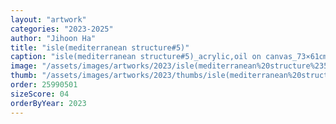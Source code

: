 ```yaml
---
layout: "artwork"
categories: "2023-2025"
author: "Jihoon Ha"
title: "isle(mediterranean structure#5)"
caption: "isle(mediterranean structure#5)_acrylic,oil on canvas_73×61㎝_2023"
image: "/assets/images/artworks/2023/isle(mediterranean%20structure%235)%20acrylic%2Coil%20on%20canvas%2073x61cm%202023.jpg"
thumb: "/assets/images/artworks/2023/thumbs/isle(mediterranean%20structure%235)%20acrylic%2Coil%20on%20canvas%2073x61cm%202023.jpg"
order: 25990501
sizeScore: 04
orderByYear: 2023
---
```

